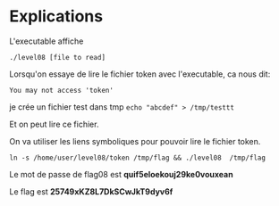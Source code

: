 # Explications
L'executable affiche

    ./level08 [file to read]
Lorsqu'on essaye de lire le fichier token avec l'executable, ca nous dit:

    You may not access 'token'
je crée un fichier test dans tmp
`echo "abcdef" > /tmp/testtt`

Et on peut lire ce fichier.

On va utiliser les liens symboliques pour pouvoir lire le fichier token.

    ln -s /home/user/level08/token /tmp/flag && ./level08  /tmp/flag
Le mot de passe de flag08 est **quif5eloekouj29ke0vouxean**

Le flag est **25749xKZ8L7DkSCwJkT9dyv6f**